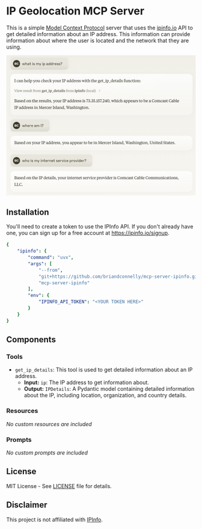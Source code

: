 # IP Geolocation MCP Server

This is a simple [Model Context Protocol](https://modelcontextprotocol.io) server that uses the [ipinfo.io](https://ipinfo.io) API to get detailed information about an IP address.
This information can provide information about where the user is located and the network that they are using.

![Example conversation using mcp-server-ipinfo](demo.png)


## Installation

You'll need to create a token to use the IPInfo API.
If you don't already have one, you can sign up for a free account at https://ipinfo.io/signup.

```yaml
{
    "ipinfo": {
        "command": "uvx",
        "args": [
            "--from",
            "git+https://github.com/briandconnelly/mcp-server-ipinfo.git",
            "mcp-server-ipinfo"
        ],
        "env": {
            "IPINFO_API_TOKEN": "<YOUR TOKEN HERE>"
        }
    }
}
```


## Components

### Tools

- `get_ip_details`: This tool is used to get detailed information about an IP address.
    - **Input:** `ip`: The IP address to get information about.
    - **Output:** `IPDetails`: A Pydantic model containing detailed information about the IP, including location, organization, and country details.

### Resources   

_No custom resources are included_

### Prompts

_No custom prompts are included_


## License

MIT License - See [LICENSE](LICENSE) file for details.

## Disclaimer

This project is not affiliated with [IPInfo](https://ipinfo.io).
